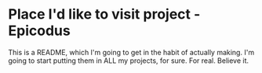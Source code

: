 # Place I'd like to visit project - Epicodus

This is a README, which I'm going to get in the habit of actually making.
I'm going to start putting them in ALL my projects, for sure. For real. Believe it.

